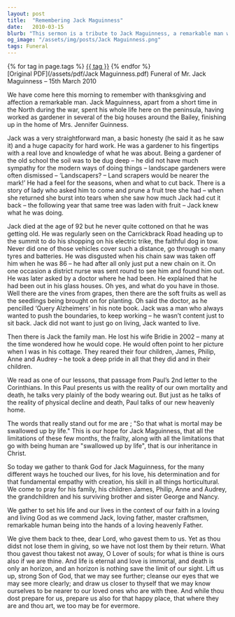 ```yaml
---
layout: post
title:  "Remembering Jack Maguinness"
date:   2010-03-15
blurb: "This sermon is a tribute to Jack Maguinness, a remarkable man who lived his life with honesty, hard work, and a deep love for gardening. Despite his age, Jack continued to push boundaries and live life to the fullest. His passing is a reminder of our mortality, but also of the hope we have in Christ for eternal life."
og_image: "/assets/img/posts/Jack Maguinness.png"
tags: Funeral
---    
```

<div class="tag-pills">
    {% for tag in page.tags %}
    <a href="{{ site.baseurl }}/tag/{{ tag | slugify }}" class="tag-pill">{{ tag }}</a>
    {% endfor %}
</div>
[Original PDF](/assets/pdf/Jack Maguinness.pdf)
Funeral of Mr. Jack Maguinness – 15th March 2010

We have come here this morning to remember with thanksgiving and affection a remarkable man. Jack Maguinness, apart from a short time in the North during the war, spent his whole life here on the peninsula, having worked as gardener in several of the big houses around the Bailey, finishing up in the home of Mrs. Jennifer Guinness.

Jack was a very straightforward man, a basic honesty (he said it as he saw it) and a huge capacity for hard work. He was a gardener to his fingertips with a real love and knowledge of what he was about. Being a gardener of the old school the soil was to be dug deep – he did not have much sympathy for the modern ways of doing things – landscape gardeners were often dismissed – ‘Landscapers? – Land scrapers would be nearer the mark!’ He had a feel for the seasons, when and what to cut back. There is a story of lady who asked him to come and prune a fruit tree she had – when she returned she burst into tears when she saw how much Jack had cut it back – the following year that same tree was laden with fruit – Jack knew what he was doing.

Jack died at the age of 92 but he never quite cottoned on that he was getting old. He was regularly seen on the Carrickbrack Road heading up to the summit to do his shopping on his electric trike, the faithful dog in tow. Never did one of those vehicles cover such a distance, go through so many tyres and batteries. He was disgusted when his chain saw was taken off him when he was 86 – he had after all only just put a new chain on it. On one occasion a district nurse was sent round to see him and found him out. He was later asked by a doctor where he had been. He explained that he had been out in his glass houses. Oh yes, and what do you have in those. Well there are the vines from grapes, then there are the soft fruits as well as the seedlings being brought on for planting. Oh said the doctor, as he pencilled ‘Query Alzheimers’ in his note book. Jack was a man who always wanted to push the boundaries, to keep working – he wasn’t content just to sit back. Jack did not want to just go on living, Jack wanted to live.

Then there is Jack the family man. He lost his wife Bridie in 2002 – many at the time wondered how he would cope. He would often point to her picture when I was in his cottage. They reared their four children, James, Philip, Anne and Audrey – he took a deep pride in all that they did and in their children.

We read as one of our lessons, that passage from Paul’s 2nd letter to the Corinthians. In this Paul presents us with the reality of our own mortality and death, he talks very plainly of the body wearing out. But just as he talks of the reality of physical decline and death, Paul talks of our new heavenly home.

The words that really stand out for me are ; "So that what is mortal may be swallowed up by life." This is our hope for Jack Maguinness, that all the limitations of these few months, the frailty, along with all the limitations that go with being human are "swallowed up by life", that is our inheritance in Christ.

So today we gather to thank God for Jack Maguinness, for the many different ways he touched our lives, for his love, his determination and for that fundamental empathy with creation, his skill in all things horticultural. We come to pray for his family, his children James, Philip, Anne and Audrey, the grandchildren and his surviving brother and sister George and Nancy.

We gather to set his life and our lives in the context of our faith in a loving and living God as we commend Jack, loving father, master craftsmen, remarkable human being into the hands of a loving heavenly Father.

We give them back to thee, dear Lord, who gavest them to us. Yet as thou didst not lose them in giving, so we have not lost them by their return. What thou gavest thou takest not away, O Lover of souls; for what is thine is ours also if we are thine. And life is eternal and love is immortal, and death is only an horizon, and an horizon is nothing save the limit of our sight. Lift us up, strong Son of God, that we may see further; cleanse our eyes that we may see more clearly; and draw us closer to thyself that we may know ourselves to be nearer to our loved ones who are with thee. And while thou dost prepare for us, prepare us also for that happy place, that where they are and thou art, we too may be for evermore.
